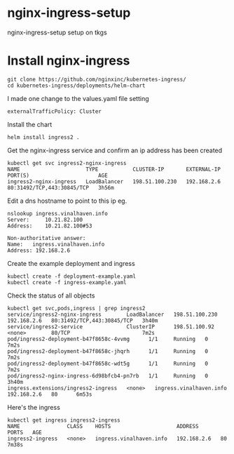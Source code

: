 # nginx-ingress-setup
nginx-ingress-setup setup on tkgs


# Install nginx-ingress
```
git clone https://github.com/nginxinc/kubernetes-ingress/
cd kubernetes-ingress/deployments/helm-chart
```

I made one change to the values.yaml file setting 
```
externalTrafficPolicy: Cluster
```
Install the chart
```
helm install ingress2 .
```

Get the nginx-ingress service and confirm an ip address has been created
```
kubectl get svc ingress2-nginx-ingress
NAME                     TYPE           CLUSTER-IP       EXTERNAL-IP   PORT(S)                      AGE
ingress2-nginx-ingress   LoadBalancer   198.51.100.230   192.168.2.6   80:31492/TCP,443:30845/TCP   3h56m
```

Edit a dns hostname to point to this ip eg.
```
nslookup ingress.vinalhaven.info
Server:		10.21.82.100
Address:	10.21.82.100#53

Non-authoritative answer:
Name:	ingress.vinalhaven.info
Address: 192.168.2.6
```


Create the example deployment and ingress
```
kubectl create -f deployment-example.yaml	
kubectl create -f ingress-example.yaml
```

Check the status of all objects
```
kubectl get svc,pods,ingress | grep ingress2
service/ingress2-nginx-ingress        LoadBalancer   198.51.100.230   192.168.2.6   80:31492/TCP,443:30845/TCP   3h40m
service/ingress2-service              ClusterIP      198.51.100.92    <none>        80/TCP                       7m2s
pod/ingress2-deployment-b47f8658c-4vvmg      1/1     Running   0          7m2s
pod/ingress2-deployment-b47f8658c-jhqrh      1/1     Running   0          7m2s
pod/ingress2-deployment-b47f8658c-wdt5g      1/1     Running   0          7m2s
pod/ingress2-nginx-ingress-6d98bfcb4-pn7rb   1/1     Running   0          3h40m
ingress.extensions/ingress2-ingress   <none>   ingress.vinalhaven.info   192.168.2.6   80      6m53s
```

Here's the ingress
```
kubectl get ingress ingress2-ingress
NAME               CLASS    HOSTS                     ADDRESS       PORTS   AGE
ingress2-ingress   <none>   ingress.vinalhaven.info   192.168.2.6   80      7m38s
```



